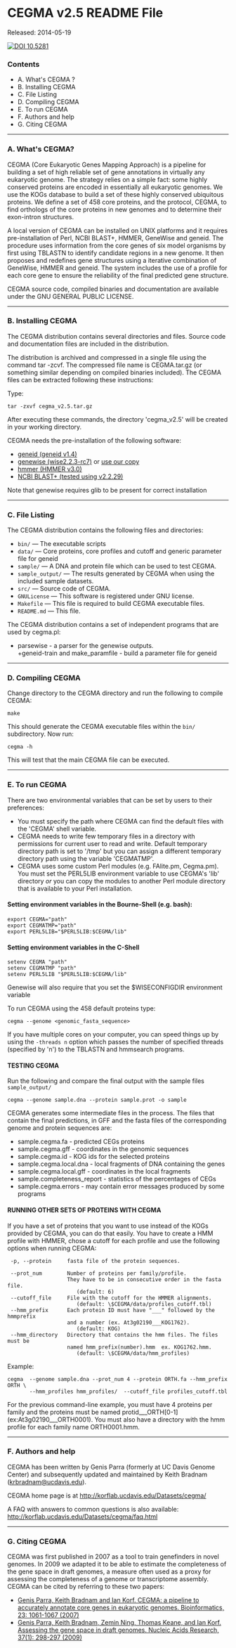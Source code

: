 # CEGMA v2.5 README File #

Released: 2014-05-19

[![DOI 10.5281](https://zenodo.org/badge/4042/KorfLab/CEGMA_v2.png)](https://zenodo.org/record/9998/)

### Contents ###

+ A. What's CEGMA ?
+ B. Installing CEGMA
+ C. File Listing
+ D. Compiling CEGMA
+ E. To run CEGMA
+ F. Authors and help
+ G. Citing CEGMA

***************************************

### A. What's CEGMA? ###


CEGMA (Core Eukaryotic Genes Mapping Approach) is a pipeline for building a set
of high reliable set of gene annotations in virtually any eukaryotic genome. The
strategy relies on a simple fact: some highly conserved proteins are encoded in
essentially all eukaryotic genomes. We use the KOGs database to build a set of
these highly conserved ubiquitous proteins. We define a set of 458 core
proteins, and the protocol, CEGMA, to find orthologs of the core proteins in new
genomes and to determine their exon-intron structures.

A local version of CEGMA can be installed on UNIX platforms and it requires
pre-installation of Perl, NCBI BLAST+, HMMER, GeneWise and geneid. The procedure
uses information from the core genes of six model organisms by first using
TBLASTN to identify candidate regions in a new genome. It then proposes and
redefines gene structures using a iterative combination of GeneWise, HMMER and
geneid. The system includes the use of a profile for each core gene to ensure
the reliability of the final predicted gene structure.

CEGMA source code, compiled binaries and documentation are available 
under the GNU GENERAL PUBLIC LICENSE.



***************************************

### B. Installing CEGMA ###


The CEGMA distribution contains several directories and files. Source 
code and documentation files are included in the distribution.

The distribution is archived and compressed in a single file using the
command tar -zcvf. The compressed file name is CEGMA.tar.gz (or
something similar depending on compiled binaries included). The CEGMA
files can be extracted following these instructions:

Type: 

	tar -zxvf cegma_v2.5.tar.gz

After executing these commands, the directory 'cegma_v2.5' will be created 
in your working directory. 

CEGMA needs the pre-installation of the following software:

- [geneid (geneid v1.4)](http://genome.imim.es/software/geneid/)
- [genewise (wise2.2.3-rc7)](http://www.ebi.ac.uk/Wise2/) or [use our copy](http://korflab.ucdavis.edu/Datasets/cegma/wise2.2.3-rc7.tar.gz)
- [hmmer (HMMER v3.0)](http://hmmer.janelia.org/)
- [NCBI BLAST+ (tested using v2.2.29)](ftp://ftp.ncbi.nlm.nih.gov/blast/executables/blast+/LATEST/)

Note that genewise requires glib to be present for correct installation





***************************************

### C. File Listing ###


The CEGMA distribution contains the following files and directories:

+ `bin/` — The executable scripts
+ `data/` — Core proteins, core profiles and cutoff and generic parameter file for geneid
+ `sample/` — A DNA and protein file which can be used to test CEGMA.
+ `sample_output/` — The results generated by CEGMA when using the included sample datasets. 
+ `src/` — Source code of CEGMA.
+ `GNULicense` — This software is registered under GNU license.
+ `Makefile` — This file is required to build CEGMA executable files.
+ `README.md` — This file.

The CEGMA distribution contains a set of independent programs that are
used by cegma.pl:

+ parsewise - a parser for the genewise outputs.  
+geneid-train and make_paramfile - build a parameter file for geneid

***************************************

### D. Compiling CEGMA ###


Change directory to the CEGMA directory and run the following to compile CEGMA:

	make 

This should generate the CEGMA executable files within the `bin/` subdirectory. Now run:

	cegma -h 

This will test that the main CEGMA file can be executed.


***************************************

### E. To run CEGMA ### 


There are two environmental variables that can be set by users to
their preferences:

+ You must specify the path where CEGMA can find the default files with the 'CEGMA' shell 
variable.
+ CEGMA needs to write few temporary files in a directory with permissions for current user 
to read and write. Default temporary directory path is set to '/tmp' but you can assign a 
different temporary directory path using the variable 'CEGMATMP'.
+ CEGMA uses some custom Perl modules (e.g. FAlite.pm, Cegma.pm). You must set the 
PERL5LIB environment variable to use CEGMA's 'lib' directory *or* you can copy the modules 
to another Perl module directory that is available to your Perl installation.

#### Setting environment variables in the Bourne-Shell (e.g. bash):

	export CEGMA="path"
	export CEGMATMP="path"
	export PERL5LIB="$PERL5LIB:$CEGMA/lib"


#### Setting environment variables in the C-Shell

	setenv CEGMA "path"
	setenv CEGMATMP "path"
	setenv PERL5LIB "$PERL5LIB:$CEGMA/lib"

Genewise will also require that you set the $WISECONFIGDIR environment variable



To run CEGMA using the 458 default proteins type:

	cegma --genome <genomic_fasta_sequence>

If you have multiple cores on your computer, you can speed things up by using the 
`-threads n` option which passes the number of specified threads (specified by 'n') 
to the TBLASTN and hmmsearch programs.

#### TESTING CEGMA

Run the following and compare the final output with the sample files `sample_output/`

	cegma --genome sample.dna --protein sample.prot -o sample


CEGMA generates some intermediate files in the process. The files that contain the final 
predictions, in GFF and the fasta files of the corresponding genome and protein sequences are:

+ sample.cegma.fa               - predicted CEGs proteins
+ sample.cegma.gff              - coordinates in the genomic sequences
+ sample.cegma.id               - KOG ids for the selected proteins
+ sample.cegma.local.dna        - local fragments of DNA containing the genes
+ sample.cegma.local.gff        - coordinates in the local fragments
+ sample.completeness_report    - statistics of the percentages of CEGs
+ sample.cegma.errors           - may contain error messages produced by some programs


#### RUNNING OTHER SETS OF PROTEINS WITH CEGMA ####

If you have a set of proteins that you want to use instead of the KOGs provided by CEGMA, 
you can do that easily. You have to create a HMM profile with HMMER, chose a cutoff for 
each profile and use the following options when running CEGMA:

     -p, --protein     fasta file of the protein sequences.

     --prot_num        Number of proteins per family/profile. 
                       They have to be in consecutive order in the fasta file.
                          (default: 6)
     --cutoff_file     File with the cutoff for the HMMER alignments.
                          (default: \$CEGMA/data/profiles_cutoff.tbl) 
     --hmm_prefix      Each protein ID must have "___" followed by the hmmprefix 
                       and a number (ex. At3g02190___KOG1762).
                          (default: KOG)
     --hmm_directory   Directory that contains the hmm files. The files must be
                       named hmm_prefix(number).hmm  ex. KOG1762.hmm.
                          (default: \$CEGMA/data/hmm_profiles)    
Example:

	cegma  --genome sample.dna --prot_num 4 --protein ORTH.fa --hmm_prefix ORTH \
           --hmm_profiles hmm_profiles/  --cutoff_file profiles_cutoff.tbl
 
For the previous command-line example, you must have 4 proteins per family and the proteins 
must be named protid___ORTH[0-1] (ex:At3g02190___ORTH0001). You must also have a directory 
with the hmm profile for each family name ORTH0001.hmm.


***************************************

### F. Authors and help ###


CEGMA has been written by Genis Parra (formerly at UC Davis Genome Center) and subsequently 
updated and maintained by Keith Bradnam (krbradnam@ucdavis.edu).

CEGMA home page is at http://korflab.ucdavis.edu/Datasets/cegma/

A FAQ with answers to common questions is also available: http://korflab.ucdavis.edu/Datasets/cegma/faq.html



***************************************

### G. Citing CEGMA ###


CEGMA was first published in 2007 as a tool to train genefinders in novel genomes. In 2009
we adapted it to be able to estimate the completeness of the gene space in draft genomes,
a measure often used as a proxy for assessing the completeness of a genome or 
transcriptome assembly. CEGMA can be cited by referring to these two papers:

+ [Genis Parra, Keith Bradnam and Ian Korf. CEGMA: a pipeline to accurately annotate core genes 
in eukaryotic genomes. Bioinformatics, 23: 1061-1067 (2007)](http://bioinformatics.oxfordjournals.org/content/23/9/1061.long)
+ [Genis Parra, Keith Bradnam, Zemin Ning, Thomas Keane, and Ian Korf. Assessing the gene space 
in draft genomes. Nucleic Acids Research, 37(1): 298-297 (2009)](http://bioinformatics.oxfordjournals.org/content/23/9/1061.long)
